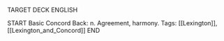 TARGET DECK
ENGLISH

START
Basic
Concord
Back: n. Agreement, harmony.
Tags: [[Lexington]], [[Lexington_and_Concord]]
END
